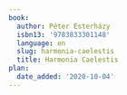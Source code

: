 ```yaml
---
book:
  author: Péter Esterházy
  isbn13: '9783833301148'
  language: en
  slug: harmonia-caelestis
  title: Harmonia Caelestis
plan:
  date_added: '2020-10-04'
---
```

